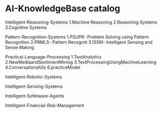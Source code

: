 # AI-KnowledgeBase catalog

Intelligent-Reasoning-Systems
1.Machine Reasoning
2.Reasoning Systems
3.Cognitive Systems

Pattern-Recognition-Systems
1.PSUPR- Problem Solving using Pattern Recognition
2.PRMLS- Pattern Recogniti
3.ISSM- Intelligent Sensing and Sense Making

Practical-Language-Processing
1.TextAnalytics
2.NewMediaandSentimentMining
3.TextProcessingUsingMachineLearning
4.ConversationalUls
6.practiceModel

Intelligent-Robotic-Systems

Intelligent-Sensing-Systems

Intelligent-Sofetware-Agents

Intelligent-Financial-Risk-Management
